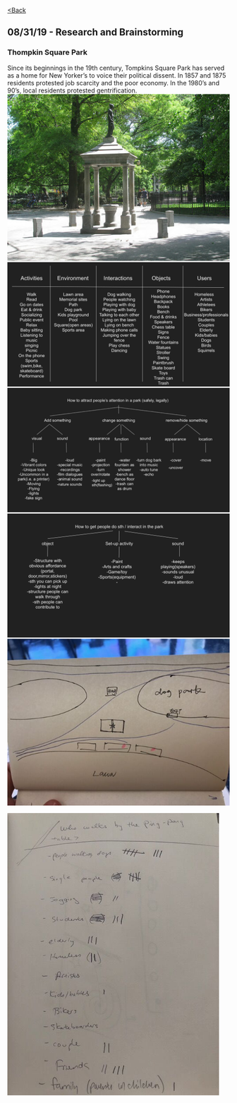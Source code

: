 [<Back](README.md)

## 08/31/19 - Research and Brainstorming

### Thompkin Square Park
Since its beginnings in the 19th century, Tompkins Square Park has served as a home for New Yorker’s to voice their political dissent. In 1857 and 1875 residents protested job scarcity and the poor economy. In the 1980’s and 90’s, local residents protested gentrification.
![img](img/fountain.jpg)
![img](img/aeiou.png)
![img](img/bs1.png)
![img](img/bs2.png)
![img](img/map1.jpeg)

[![](img/map2.jpeg)](https://www.youtube.com/watch?v=jW495XbX4VA)
